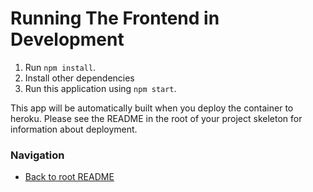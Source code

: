 # Running The Frontend in Development
1. Run `npm install`.
2. Install other dependencies
3. Run this application using `npm start`.

This app will be automatically built when you deploy the container to heroku. Please see the README in the root of your project skeleton for information about deployment.

### Navigation
* [Back to root README](../README.md)
